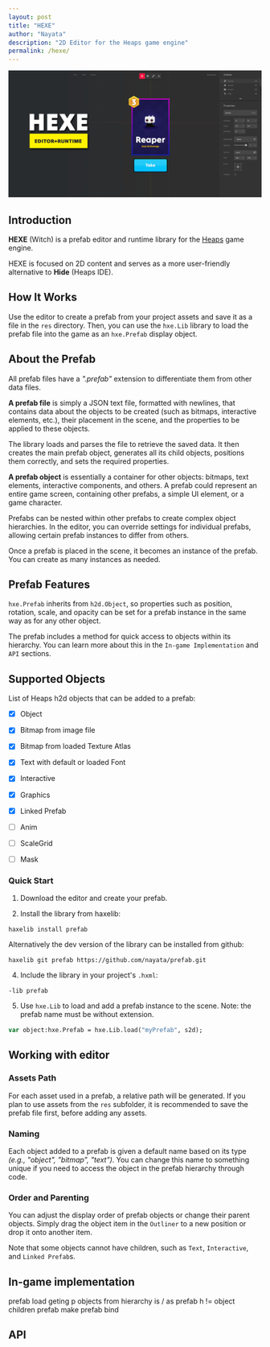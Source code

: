 ```yaml
---
layout: post
title: "HEXE"
author: "Nayata"
description: "2D Editor for the Heaps game engine"
permalink: /hexe/
---
```


![HEXE](/media/hexe.png "HEXE")
<p></p>

## Introduction

**HEXE** (Witch) is a prefab editor and runtime library for the [Heaps](https://heaps.io/) game engine.

HEXE is focused on 2D content and serves as a more user-friendly alternative to **Hide** (Heaps IDE).



## How It Works

Use the editor to create a prefab from your project assets and save it as a file in the `res` directory. Then, you can use the `hxe.Lib` library to load the prefab file into the game as an `hxe.Prefab` display object.



## About the Prefab

All prefab files have a *".prefab"* extension to differentiate them from other data files.

**A prefab file** is simply a JSON text file, formatted with newlines, that contains data about the objects to be created (such as bitmaps, interactive elements, etc.), their placement in the scene, and the properties to be applied to these objects.

The library loads and parses the file to retrieve the saved data. It then creates the main prefab object, generates all its child objects, positions them correctly, and sets the required properties.

**A prefab object** is essentially a container for other objects: bitmaps, text elements, interactive components, and others. A prefab could represent an entire game screen, containing other prefabs, a simple UI element, or a game character.

Prefabs can be nested within other prefabs to create complex object hierarchies. In the editor, you can override settings for individual prefabs, allowing certain prefab instances to differ from others.

Once a prefab is placed in the scene, it becomes an instance of the prefab. You can create as many instances as needed.



## Prefab Features

`hxe.Prefab` inherits from `h2d.Object`, so properties such as position, rotation, scale, and opacity can be set for a prefab instance in the same way as for any other object.

The prefab includes a method for quick access to objects within its hierarchy. You can learn more about this in the `In-game Implementation` and `API` sections.



## Supported Objects

List of Heaps h2d objects that can be added to a prefab:

- [x] Object
- [x] Bitmap from image file
- [x] Bitmap from loaded Texture Atlas
- [x] Text with default or loaded Font
- [x] Interactive
- [x] Graphics
- [x] Linked Prefab
- [ ] Anim
- [ ] ScaleGrid 
- [ ] Mask



### Quick Start

1. Download the editor and create your prefab.

3. Install the library from haxelib:
```
haxelib install prefab
```
Alternatively the dev version of the library can be installed from github:
```
haxelib git prefab https://github.com/nayata/prefab.git
```

4. Include the library in your project's `.hxml`:
```hxml
-lib prefab
```

5. Use `hxe.Lib` to load and add a prefab instance to the scene. Note: the prefab name must be without extension.

```haxe
var object:hxe.Prefab = hxe.Lib.load("myPrefab", s2d);
```



## Working with editor

### Assets Path

For each asset used in a prefab, a relative path will be generated. If you plan to use assets from the `res` subfolder, it is recommended to save the prefab file first, before adding any assets.

### Naming

Each object added to a prefab is given a default name based on its type *(e.g., "object", "bitmap", "text")*. You can change this name to something unique if you need to access the object in the prefab hierarchy through code.

### Order and Parenting

You can adjust the display order of prefab objects or change their parent objects. Simply drag the object item in the `Outliner` to a new position or drop it onto another item.

Note that some objects cannot have children, such as `Text`, `Interactive`, and `Linked Prefab`s.



## In-game implementation


prefab load
geting p objects from hierarchy
is / as 
prefab h != object children
prefab make
prefab bind



## API